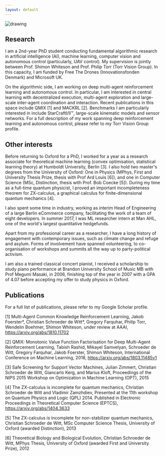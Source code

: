 ```yaml
---
layout: default
---
```


<img src="https://github.com/oxwhirl/home/blob/master/assets/img/christian.jpg?raw=true" alt="drawing" class="portrait"/>

## Research
I am a 2nd-year PhD student conducting fundamental algorithmic research in artificial intelligence (AI), machine learning, computer vision and autonomous control (particularly, UAV control). My supervision is jointly between Prof. Shimon Whiteson and Prof. Philip Torr (Torr Vision Group). In this capacity, I am funded by Free The Drones (Innovationsfonden Denmark) and Microsoft UK.

On the algorithmic side, I am working on deep multi-agent reinforcement learning and autonomous control. In particular, I am interested in central learning with decentralized execution, multi-agent exploration and large-scale inter-agent coordination and interaction. Recent publications in this space include QMIX [1] and MACKRL [2]. Benchmarks I am particularly interested in include StarCraftI/II™, large-scale kinematic models and sensor networks. For a full description of my work spanning deep reinforcement learning and autonomous control, please refer to my Torr Vision Group profile.

## Other interests
Before returning to Oxford for a PhD, I worked for a year as a research associate for theoretical machine learning (convex optimisation, statistical learning theory) at Humboldt University, Berlin [3]. I also hold two master's degrees from the University of Oxford: One in Physics (MPhys, First and University Thesis Prize, thesis with Prof Ard Louis [6]), and one in Computer Science (MSc, Distinction, thesis with Prof. Bob Coecke [5]). During my time as a full-time quantum physicist, I proved an important incompleteness theorem for ZX-calculus, a graphical calculus for finite-dimensional quantum mechanics [4].

I also spent some time in industry, working as interim Head of Engineering of a large Berlin eCommerce company, facilitating the work of a team of eight developers. In summer 2017, I was ML researcher intern at Man AHL, one of the world's largest quantitative hedgefunds.

Apart from my professional career as a researcher, I have a long history of engagement with contemporary issues, such as climate change and refuge and asylum. Forms of involvement have spanned volunteering, to co-organisation of workshops and summits all the way up to party-political activism.

I am also a trained classical concert pianist, I received a scholarship to study piano performance at Brandon University School of Music MB with Prof Megumi Masaki, in 2006, finishing top of the year in 2007 with a GPA of 4.07 before accepting my offer to study physics in Oxford.

## Publications
For a full list of publications, please refer to my Google Scholar profile.

[1] Multi-Agent Common Knowledge Reinforcement Learning, Jakob Foerster*, Christian Schroeder de Witt*, Gregory Farquhar, Philip Torr, Wendelin Boehmer, Shimon Whiteson, under review at AAAI, https://arxiv.org/abs/1810.11702

[2] QMIX: Monotonic Value Function Factorisation for Deep Multi-Agent Reinforcement Learning, Tabish Rashid, Mikayel Samvelyan, Schroeder de Witt, Gregory Farquhar, Jakob Foerster, Shimon Whiteson, International Conference on Machine Learning, 2018, https://arxiv.org/abs/1803.11485v1

[3]  Safe Screening for Support Vector Machines,  Julian Zimmert, Christian Schroeder de Witt, Giancarlo Kerg, and Marius Kloft,  Proceedings of the NIPS 2015 Workshop on Optimization in Machine Learning (OPT), 2015

[4]  The ZX-calculus is incomplete for quantum mechanics,  Christian Schroeder de Witt and Vladimir Zamzhdiev, Presented at the 11th workshop on Quantum Physics and Logic (QPL) 2014. Published in Electronic Proceedings in Theoretical Computer Science (EPTCS), https://arxiv.org/abs/1404.3633

[5]  The ZX-calculus is incomplete for non-stabilizer quantum mechanics,  Christian Schroeder de Witt, MSc Computer Science Thesis, University of Oxford (awarded Distinction), 2013

[6]  Theoretical Biology and Biological Evolution,  Christian Schroeder de Witt, MPhys Thesis, University of Oxford (awarded First and University Prize), 2012
